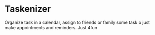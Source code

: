 # Taskenizer
Organize task in a calendar, assign to friends or family some task o just make appointments and reminders. Just 4fun
